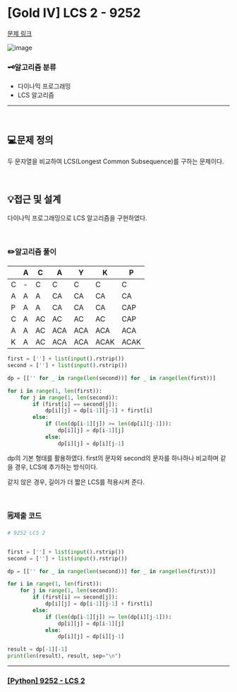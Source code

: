 # [Gold IV] LCS 2 - 9252
[문제 링크](https://www.acmicpc.net/problem/9252)

![image](https://github.com/user-attachments/assets/3ef308cc-6a5f-49e4-b09a-0ea48593afef)

### 🗝️알고리즘 분류
- 다이나믹 프로그래밍
- LCS 알고리즘

---

<br>

## 💻문제 정의
두 문자열을 비교하여 LCS(Longest Common Subsequence)를 구하는 문제이다.

<br>

## 💡접근 및 설계
다이나믹 프로그래밍으로 LCS 알고리즘을 구현하였다.

<br>

### ✏️알고리즘 풀이

||A|C|A|Y|K|P|
|---|---|---|---|---|---|---|
|C|-|C|C|C|C|C|
|A|A|A|CA|CA|CA|CA|
|P|A|A|CA|CA|CA|CAP|
|C|A|AC|AC|AC|AC|CAP|
|A|A|AC|ACA|ACA|ACA|ACA|
|K|A|AC|ACA|ACA|ACAK|ACAK|

```python
first = [''] + list(input().rstrip())
second = [''] + list(input().rstrip())

dp = [['' for _ in range(len(second))] for _ in range(len(first))]

for i in range(1, len(first)):
    for j in range(1, len(second)):
        if (first[i] == second[j]):
            dp[i][j] = dp[i-1][j-1] + first[i]
        else:
            if (len(dp[i-1][j]) >= len(dp[i][j-1])):
                dp[i][j] = dp[i-1][j]
            else:
                dp[i][j] = dp[i][j-1]
```

dp의 기본 형태를 활용하였다. first의 문자와 second의 문자를 하나하나 비교하며 같을 경우, LCS에 추가하는 방식이다.

같지 않은 경우, 길이가 더 짧은 LCS를 적용시켜 준다.

<br>

### 🗒️제출 코드
```python
# 9252 LCS 2


first = [''] + list(input().rstrip())
second = [''] + list(input().rstrip())

dp = [['' for _ in range(len(second))] for _ in range(len(first))]

for i in range(1, len(first)):
    for j in range(1, len(second)):
        if (first[i] == second[j]):
            dp[i][j] = dp[i-1][j-1] + first[i]
        else:
            if (len(dp[i-1][j]) >= len(dp[i][j-1])):
                dp[i][j] = dp[i-1][j]
            else:
                dp[i][j] = dp[i][j-1]

result = dp[-1][-1]
print(len(result), result, sep="\n")
```

---

### [[Python] 9252 - LCS 2](https://do-heewan.tistory.com/154)